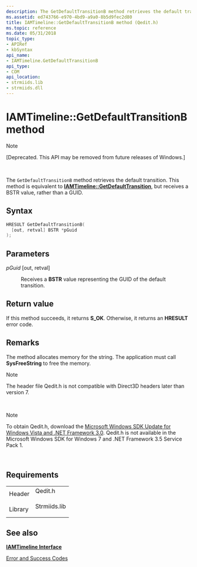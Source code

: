 ```yaml
---
description: The GetDefaultTransitionB method retrieves the default transition. This method is equivalent to IAMTimeline::GetDefaultTransition, but receives a BSTR value, rather than a GUID.
ms.assetid: ed743766-e970-4bd9-a9a0-8b5d9fec2d80
title: IAMTimeline::GetDefaultTransitionB method (Qedit.h)
ms.topic: reference
ms.date: 05/31/2018
topic_type: 
- APIRef
- kbSyntax
api_name: 
- IAMTimeline.GetDefaultTransitionB
api_type: 
- COM
api_location: 
- strmiids.lib
- strmiids.dll
---
```


# IAMTimeline::GetDefaultTransitionB method

> [!Note]  
> \[Deprecated. This API may be removed from future releases of Windows.\]

 

The `GetDefaultTransitionB` method retrieves the default transition. This method is equivalent to [**IAMTimeline::GetDefaultTransition**](iamtimeline-getdefaulttransition.md), but receives a BSTR value, rather than a GUID.

## Syntax


```C++
HRESULT GetDefaultTransitionB(
  [out, retval] BSTR *pGuid
);
```



## Parameters

<dl> <dt>

*pGuid* \[out, retval\]
</dt> <dd>

Receives a **BSTR** value representing the GUID of the default transition.

</dd> </dl>

## Return value

If this method succeeds, it returns **S\_OK**. Otherwise, it returns an **HRESULT** error code.

## Remarks

The method allocates memory for the string. The application must call **SysFreeString** to free the memory.

> [!Note]  
> The header file Qedit.h is not compatible with Direct3D headers later than version 7.

 

> [!Note]  
> To obtain Qedit.h, download the [Microsoft Windows SDK Update for Windows Vista and .NET Framework 3.0](https://msdn.microsoft.com/windowsvista/bb980924.aspx). Qedit.h is not available in the Microsoft Windows SDK for Windows 7 and .NET Framework 3.5 Service Pack 1.

 

## Requirements



|                    |                                                                                         |
|--------------------|-----------------------------------------------------------------------------------------|
| Header<br/>  | <dl> <dt>Qedit.h</dt> </dl>      |
| Library<br/> | <dl> <dt>Strmiids.lib</dt> </dl> |



## See also

<dl> <dt>

[**IAMTimeline Interface**](iamtimeline.md)
</dt> <dt>

[Error and Success Codes](error-and-success-codes.md)
</dt> </dl>

 

 





